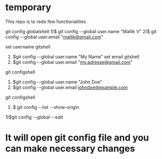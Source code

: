 # temporary
This repo is to redo few functionalities


git config globalshell 
1)$ git config --global user.name "Mallik V"
2)$ git config --global user.email "mallik@email.com"

set username gitshell 
1) $git config --global user.name "My Name"
set email gitshell 
1) $git config --global user.email "my.adresse@gmail.com"

git configshell 
1) $git config --global user.name "John Doe"
2) $git config --global user.email johndoe@example.com

git configshell 
1) $ git config --list --show-origin

1)$git config --global --edit 
# It will open git config file and you can make necessary changes
